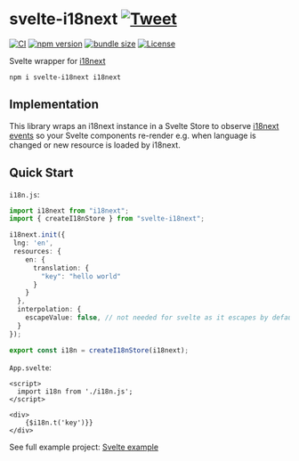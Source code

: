 # svelte-i18next [![Tweet](https://img.shields.io/twitter/url/http/shields.io.svg?style=social)](https://twitter.com/intent/tweet?text=svelte-i18next%20for%20svelte%20framework%20based%20on%20i18next%20internationalization%20ecosystem%0Ahttps%3A%2F%2Fgithub.com%2FNishuGoel%2Fsvelte-i18next%0A%23i18n%20%23svelte%20%23sveltejs%20%23javascript%20%23dev%20via%20%40TheNishuGoel%20&hashtags=i18n,sveltejs,svelte,javascript,dev)

[![CI](https://github.com/NishuGoel/svelte-i18next/workflows/CI/badge.svg)](https://github.com/NishuGoel/svelte-i18next/actions?query=workflow%3ACI)
[![npm version](https://img.shields.io/npm/v/svelte-i18next.svg)](https://www.npmjs.com/package/svelte-i18next)
[![bundle size](https://img.shields.io/bundlephobia/minzip/svelte-i18next?label=gzip%20bundle)](https://bundlephobia.com/package/svelte-i18next)
[![License](http://img.shields.io/:license-mit-blue.svg)](https://github.com/NishuGoel/svelte-i18next/blob/master/LICENSE)

Svelte wrapper for [i18next](https://i18next.com/)

```
npm i svelte-i18next i18next
```

## Implementation

This library wraps an i18next instance in a Svelte Store to observe [i18next events](https://github.com/NishuGoel/svelte-i18next/blob/main/src/translation-store.ts#L23)
so your Svelte components re-render e.g. when language is changed or new resource is loaded by i18next.

## Quick Start

`i18n.js`:
```ts
import i18next from "i18next";
import { createI18nStore } from "svelte-i18next";

i18next.init({
 lng: 'en',
 resources: {
    en: {
      translation: {
        "key": "hello world"
      }
    }
  },
  interpolation: {
    escapeValue: false, // not needed for svelte as it escapes by default
  }
});

export const i18n = createI18nStore(i18next);
```

`App.svelte`:
```svelte
<script>
  import i18n from './i18n.js';
</script>

<div>
    {$i18n.t('key')}}
</div>
```

See full example project: [Svelte example](https://github.com/NishuGoel/svelte-i18next/blob/main/example)

